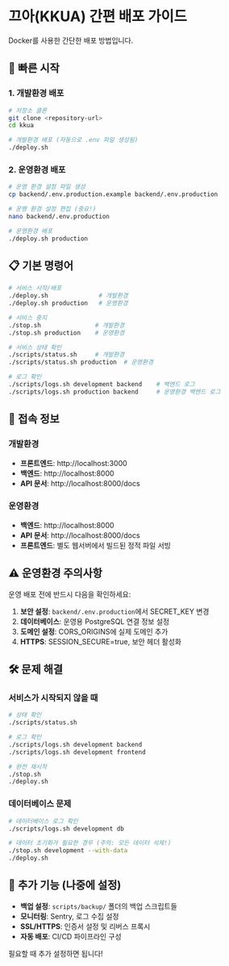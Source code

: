 # 끄아(KKUA) 간편 배포 가이드

Docker를 사용한 간단한 배포 방법입니다.

## 🚀 빠른 시작

### 1. 개발환경 배포
```bash
# 저장소 클론
git clone <repository-url>
cd kkua

# 개발환경 배포 (자동으로 .env 파일 생성됨)
./deploy.sh
```

### 2. 운영환경 배포
```bash
# 운영 환경 설정 파일 생성
cp backend/.env.production.example backend/.env.production

# 운영 환경 설정 편집 (중요!)
nano backend/.env.production

# 운영환경 배포
./deploy.sh production
```

## 📋 기본 명령어

```bash
# 서비스 시작/배포
./deploy.sh              # 개발환경
./deploy.sh production   # 운영환경

# 서비스 중지  
./stop.sh               # 개발환경
./stop.sh production    # 운영환경

# 서비스 상태 확인
./scripts/status.sh     # 개발환경
./scripts/status.sh production  # 운영환경

# 로그 확인
./scripts/logs.sh development backend    # 백엔드 로그
./scripts/logs.sh production backend     # 운영환경 백엔드 로그
```

## 🔧 접속 정보

### 개발환경
- **프론트엔드**: http://localhost:3000
- **백엔드**: http://localhost:8000  
- **API 문서**: http://localhost:8000/docs

### 운영환경
- **백엔드**: http://localhost:8000
- **API 문서**: http://localhost:8000/docs
- **프론트엔드**: 별도 웹서버에서 빌드된 정적 파일 서빙

## ⚠️ 운영환경 주의사항

운영 배포 전에 반드시 다음을 확인하세요:

1. **보안 설정**: `backend/.env.production`에서 SECRET_KEY 변경
2. **데이터베이스**: 운영용 PostgreSQL 연결 정보 설정
3. **도메인 설정**: CORS_ORIGINS에 실제 도메인 추가
4. **HTTPS**: SESSION_SECURE=true, 보안 헤더 활성화

## 🛠️ 문제 해결

### 서비스가 시작되지 않을 때
```bash
# 상태 확인
./scripts/status.sh

# 로그 확인
./scripts/logs.sh development backend
./scripts/logs.sh development frontend

# 완전 재시작
./stop.sh
./deploy.sh
```

### 데이터베이스 문제
```bash
# 데이터베이스 로그 확인
./scripts/logs.sh development db

# 데이터 초기화가 필요한 경우 (주의: 모든 데이터 삭제!)
./stop.sh development --with-data
./deploy.sh
```

## 📁 추가 기능 (나중에 설정)

- **백업 설정**: `scripts/backup/` 폴더의 백업 스크립트들
- **모니터링**: Sentry, 로그 수집 설정
- **SSL/HTTPS**: 인증서 설정 및 리버스 프록시
- **자동 배포**: CI/CD 파이프라인 구성

필요할 때 추가 설정하면 됩니다!